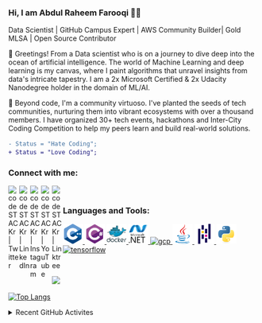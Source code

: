 ### Hi, I am Abdul Raheem Farooqi 👋😃

Data Scientist | GitHub Campus Expert | AWS Community Builder| Gold MLSA | Open Source Contributor

👋 Greetings! From a Data scientist who is on a journey to dive deep into the ocean of artificial intelligence. The world of Machine Learning and deep learning is my canvas, where I paint algorithms that unravel insights from data's intricate tapestry. I am a 2x Microsoft Certified & 2x Udacity Nanodegree holder in the domain of ML/AI.

🌱 Beyond code, I'm a community virtuoso. I've planted the seeds of tech communities, nurturing them into vibrant ecosystems with over a thousand members. I have organized 30+ tech events, hackathons and Inter-City Coding Competition to help my peers learn and build real-world solutions.


```diff
- Status = "Hate Coding";
+ Status = "Love Coding";

```

### Connect with me:


[<img align="left" alt="codeSTACKr | Twitter" width="22px" src="https://cdn.jsdelivr.net/npm/simple-icons@v3/icons/twitter.svg" />][twitter]
[<img align="left" alt="codeSTACKr | LinkedIn" width="22px" src="https://cdn.jsdelivr.net/npm/simple-icons@v3/icons/linkedin.svg" />][linkedin]
[<img align="left" alt="codeSTACKr | Instagram" width="22px" src="https://cdn.jsdelivr.net/npm/simple-icons@v3/icons/instagram.svg" />][instagram]
[<img align="left" alt="codeSTACKr | YouTube" width="22px" src="https://cdn.jsdelivr.net/npm/simple-icons@3.13.0/icons/stackoverflow.svg" />][stackoverflow]
[<img align="left" alt="codeSTACKr | Linktree" width="22px" src="https://cdn.jsdelivr.net/npm/simple-icons@3.13.0/icons/blogger.svg" />][blogger]

<br />

<h3 align="left">Languages and Tools:</h3>
<p align="left"> <a href="https://www.w3schools.com/cpp/" target="_blank" rel="noreferrer"> <img src="https://raw.githubusercontent.com/devicons/devicon/master/icons/cplusplus/cplusplus-original.svg" alt="cplusplus" width="40" height="40"/> </a> <a href="https://www.w3schools.com/cs/" target="_blank" rel="noreferrer"> <img src="https://raw.githubusercontent.com/devicons/devicon/master/icons/csharp/csharp-original.svg" alt="csharp" width="40" height="40"/> </a> <a href="https://www.docker.com/" target="_blank" rel="noreferrer"> <img src="https://raw.githubusercontent.com/devicons/devicon/master/icons/docker/docker-original-wordmark.svg" alt="docker" width="40" height="40"/> </a> <a href="https://dotnet.microsoft.com/" target="_blank" rel="noreferrer"> <img src="https://raw.githubusercontent.com/devicons/devicon/master/icons/dot-net/dot-net-original-wordmark.svg" alt="dotnet" width="40" height="40"/> </a> <a href="https://cloud.google.com" target="_blank" rel="noreferrer"> <img src="https://www.vectorlogo.zone/logos/google_cloud/google_cloud-icon.svg" alt="gcp" width="40" height="40"/> </a> <a href="https://www.java.com" target="_blank" rel="noreferrer"> <img src="https://raw.githubusercontent.com/devicons/devicon/master/icons/java/java-original.svg" alt="java" width="40" height="40"/> </a> <a href="https://pandas.pydata.org/" target="_blank" rel="noreferrer"> <img src="https://raw.githubusercontent.com/devicons/devicon/2ae2a900d2f041da66e950e4d48052658d850630/icons/pandas/pandas-original.svg" alt="pandas" width="40" height="40"/> </a> <a href="https://www.python.org" target="_blank" rel="noreferrer"> <img src="https://raw.githubusercontent.com/devicons/devicon/master/icons/python/python-original.svg" alt="python" width="40" height="40"/> </a> <a href="https://www.tensorflow.org" target="_blank" rel="noreferrer"> <img src="https://www.vectorlogo.zone/logos/tensorflow/tensorflow-icon.svg" alt="tensorflow" width="40" height="40"/> </a> </p>
<br />


<img 
   width = "48%" src="https://github-readme-stats.vercel.app/api?username=xfarooqi&show_icons=true&theme=tokyonight" 
/>

 [![Top Langs](https://github-readme-stats.vercel.app/api/top-langs/?username=xfarooqi&layout=compact)](https://github.com/anuraghazra/github-readme-stats)


 <details>
  <summary>Recent GitHub Activites</summary>
  
 <!--START_SECTION:activity-->
1. 🎉 Merged PR [#2](https://github.com/XFarooqi/DevHub/pull/2) in [XFarooqi/DevHub](https://github.com/XFarooqi/DevHub)
2. 💪 Opened PR [#2](https://github.com/XFarooqi/DevHub/pull/2) in [XFarooqi/DevHub](https://github.com/XFarooqi/DevHub)
3. ❗ Opened issue [#1](https://github.com/XFarooqi/DevHub/issues/1) in [XFarooqi/DevHub](https://github.com/XFarooqi/DevHub)
4. 💪 Opened PR [#2](https://github.com/Exp-Intro-to-GitHub-Flow-Cohort-1/series-intro-to-github-flow-XFarooqi/pull/2) in [Exp-Intro-to-GitHub-Flow-Cohort-1/series-intro-to-github-flow-XFarooqi](https://github.com/Exp-Intro-to-GitHub-Flow-Cohort-1/series-intro-to-github-flow-XFarooqi)
5. ❌ Closed PR [#8453](https://github.com/apache/apisix/pull/8453) in [apache/apisix](https://github.com/apache/apisix)
<!--END_SECTION:activity-->
  
</details>


[twitter]: https://twitter.com/X_Farooqi
[stackoverflow]: https://stackoverflow.com/users/17386561/abdul-raheem
[Instagram]: https://www.instagram.com/farooqi01/
[linkedin]: https://www.linkedin.com/in/xfarooqi/
[blogger]: https://linktr.ee/abdulraheem01/


<!---

--->

